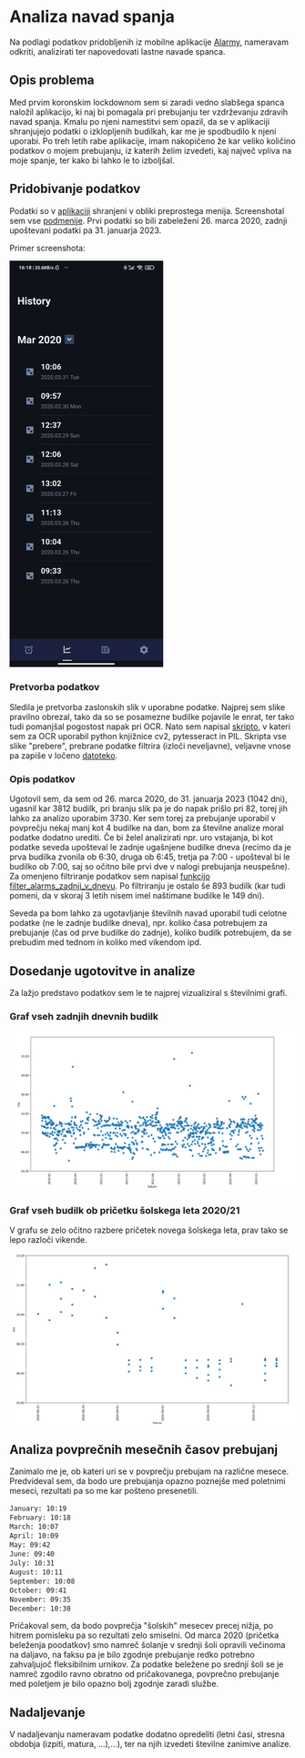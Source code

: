 # Analiza navad spanja

Na podlagi podatkov pridobljenih iz mobilne aplikacije [Alarmy](https://play.google.com/store/apps/etails?id=droom.sleepIfUCan&hl=en&gl=US), nameravam odkriti, analizirati ter napovedovati lastne navade spanca.



## Opis problema

Med prvim koronskim lockdownom sem si zaradi vedno slabšega spanca naložil aplikacijo, ki naj bi pomagala pri prebujanju ter vzdrževanju zdravih navad spanja. Kmalu po njeni namestitvi sem opazil, da se v aplikaciji shranjujejo podatki o izklopljenih budilkah, kar me je spodbudilo k njeni uporabi. Po treh letih rabe aplikacije, imam nakopičeno že kar veliko količino podatkov o mojem prebujanju, iz katerih želim izvedeti, kaj največ vpliva na moje spanje, ter kako bi lahko le to izboljšal.



## Pridobivanje podatkov

Podatki so v [aplikaciji](https://play.google.com/store/apps/details?id=droom.sleepIfUCan&hl=en&gl=US) shranjeni v obliki preprostega menija. Screenshotal sem vse [podmenije](https://github.com/MitxSte/PR23MS/tree/main/podatki/screens). Prvi podatki so bili zabeleženi 26. marca 2020, zadnji upoštevani podatki pa 31. januarja 2023.

Primer screenshota:

![Podatki za marec 2020](https://github.com/MitxSte/PR23MS/blob/main/podatki/downsized/rsz_121.jpg "Podatki za marec 2020")


### Pretvorba podatkov

Sledila je pretvorba zaslonskih slik v uporabne podatke. Najprej sem slike pravilno obrezal, tako da so se posamezne budilke pojavile le enrat, ter tako tudi pomanjšal pogostost napak pri OCR. Nato sem napisal [skripto](https://github.com/MitxSte/PR23MS/blob/main/scripts/branjeSlik.py), v kateri sem za OCR uporabil python knjižnice cv2, pytesseract in PIL. Skripta vse slike "prebere", prebrane podatke filtrira (izloči neveljavne), veljavne vnose pa zapiše v ločeno [datoteko](https://github.com/MitxSte/PR23MS/blob/main/podatki/test.txt).

### Opis podatkov

Ugotovil sem, da sem od 26. marca 2020, do 31. januarja 2023 (1042 dni), ugasnil kar 3812 budilk, pri branju slik pa je do napak prišlo pri 82, torej jih lahko za analizo uporabim 3730. Ker sem torej za prebujanje uporabil v povprečju nekaj manj kot 4 budilke na dan, bom za številne analize moral podatke dodatno urediti. Če bi  želel analizirati npr. uro vstajanja, bi kot podatke seveda upošteval le zadnje ugašnjene budilke dneva (recimo da je prva budilka zvonila ob 6:30, druga ob 6:45, tretja pa 7:00 - upošteval bi le budilko ob 7:00, saj so očitno bile prvi dve v nalogi prebujanja neuspešne). Za omenjeno filtriranje podatkov sem napisal [funkcijo filter_alarms_zadnji_v_dnevu](https://github.com/MitxSte/PR23MS/blob/main/scripts/prva_s.py). Po filtriranju je ostalo še 893 budilk (kar tudi pomeni, da v skoraj 3 letih nisem imel naštimane budilke le 149 dni). 

Seveda pa bom lahko za ugotavljanje številnih navad uporabil tudi celotne podatke (ne le zadnje budilke dneva), npr. koliko časa potrebujem za prebujanje (čas od prve budilke do zadnje), koliko budilk potrebujem, da se prebudim med tednom in koliko med vikendom ipd.


## Dosedanje ugotovitve in analize

Za lažjo predstavo podatkov sem le te najprej vizualiziral s številnimi grafi.

### Graf vseh zadnjih dnevnih budilk

![Graf vseh zadnjih dnevnih budilk](https://github.com/MitxSte/PR23MS/blob/main/slike_prikaz/vsi%20podatki.PNG "Graf vseh zadnjih dnevnih budilk")

### Graf vseh budilk ob pričetku šolskega leta 2020/21

V grafu se zelo očitno razbere pričetek novega šolskega leta, prav tako se lepo razloči vikende.

![Graf vseh budilk ob pričetku šolskega leta 2020/21](https://github.com/MitxSte/PR23MS/blob/main/slike_prikaz/2020_konec_poletja.PNG "Graf vseh budilk ob pričetku šolskega leta 2020/21")


## Analiza povprečnih mesečnih časov prebujanj

Zanimalo me je, ob kateri uri se v povprečju prebujam na različne mesece. Predvideval sem, da bodo ure prebujanja opazno poznejše med poletnimi meseci, rezultati pa so me kar pošteno presenetili. 

```
January: 10:19
February: 10:18
March: 10:07
April: 10:09
May: 09:42
June: 09:40
July: 10:31
August: 10:11
September: 10:08
October: 09:41
November: 09:35
December: 10:30
```

Pričakoval sem, da bodo povprečja "šolskih" mesecev precej nižja, po hitrem pomisleku pa so rezultati zelo smiselni. Od marca 2020 (pričetka beleženja poodatkov) smo namreč šolanje v srednji šoli opravili večinoma na daljavo, na faksu pa je bilo zgodnje prebujanje redko potrebno zahvaljujoč fleksibilnim urnikov. Za podatke beležene po srednji šoli se je namreč zgodilo ravno obratno od pričakovanega, povprečno prebujanje med poletjem je bilo opazno bolj zgodnje zaradi službe.

## Nadaljevanje
V nadaljevanju nameravam podatke dodatno opredeliti (letni časi, stresna obdobja (izpiti, matura, ...),...), ter na njih izvedeti številne zanimive analize.

